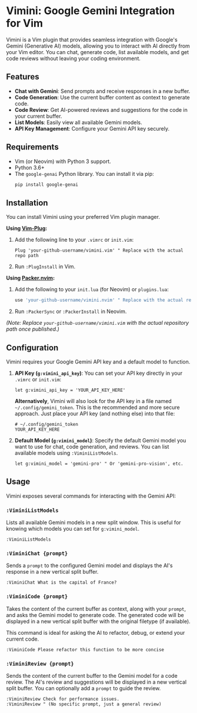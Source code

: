 # Vimini: Google Gemini Integration for Vim

Vimini is a Vim plugin that provides seamless integration with Google's Gemini (Generative AI) models, allowing you to interact with AI directly from your Vim editor. You can chat, generate code, list available models, and get code reviews without leaving your coding environment.

## Features

*   **Chat with Gemini**: Send prompts and receive responses in a new buffer.
*   **Code Generation**: Use the current buffer content as context to generate code.
*   **Code Review**: Get AI-powered reviews and suggestions for the code in your current buffer.
*   **List Models**: Easily view all available Gemini models.
*   **API Key Management**: Configure your Gemini API key securely.

## Requirements

*   Vim (or Neovim) with Python 3 support.
*   Python 3.6+
*   The `google-genai` Python library. You can install it via pip:
    ```bash
    pip install google-genai
    ```

## Installation

You can install Vimini using your preferred Vim plugin manager.

**Using [Vim-Plug](https://github.com/junegunn/vim-plug):**

1.  Add the following line to your `.vimrc` or `init.vim`:
    ```vim
    Plug 'your-github-username/vimini.vim' " Replace with the actual repo path
    ```
2.  Run `:PlugInstall` in Vim.

**Using [Packer.nvim](https://github.com/wbthomason/packer.nvim):**

1.  Add the following to your `init.lua` (for Neovim) or `plugins.lua`:
    ```lua
    use 'your-github-username/vimini.nvim' " Replace with the actual repo path
    ```
2.  Run `:PackerSync` or `:PackerInstall` in Neovim.

*(Note: Replace `your-github-username/vimini.vim` with the actual repository path once published.)*

## Configuration

Vimini requires your Google Gemini API key and a default model to function.

1.  **API Key (`g:vimini_api_key`)**:
    You can set your API key directly in your `.vimrc` or `init.vim`:
    ```vim
    let g:vimini_api_key = 'YOUR_API_KEY_HERE'
    ```
    **Alternatively**, Vimini will also look for the API key in a file named `~/.config/gemini_token`. This is the recommended and more secure approach. Just place your API key (and nothing else) into that file:
    ```
    # ~/.config/gemini_token
    YOUR_API_KEY_HERE
    ```

2.  **Default Model (`g:vimini_model`)**:
    Specify the default Gemini model you want to use for chat, code generation, and reviews. You can list available models using `:ViminiListModels`.
    ```vim
    let g:vimini_model = 'gemini-pro' " Or 'gemini-pro-vision', etc.
    ```

## Usage

Vimini exposes several commands for interacting with the Gemini API:

### `:ViminiListModels`

Lists all available Gemini models in a new split window. This is useful for knowing which models you can set for `g:vimini_model`.

```vim
:ViminiListModels
```

### `:ViminiChat {prompt}`

Sends a `prompt` to the configured Gemini model and displays the AI's response in a new vertical split buffer.

```vim
:ViminiChat What is the capital of France?
```

### `:ViminiCode {prompt}`

Takes the content of the current buffer as context, along with your `prompt`, and asks the Gemini model to generate code. The generated code will be displayed in a new vertical split buffer with the original filetype (if available).

This command is ideal for asking the AI to refactor, debug, or extend your current code.

```vim
:ViminiCode Please refactor this function to be more concise
```

### `:ViminiReview {prompt}`

Sends the content of the current buffer to the Gemini model for a code review. The AI's review and suggestions will be displayed in a new vertical split buffer. You can optionally add a `prompt` to guide the review.

```vim
:ViminiReview Check for performance issues.
:ViminiReview " (No specific prompt, just a general review)
```
